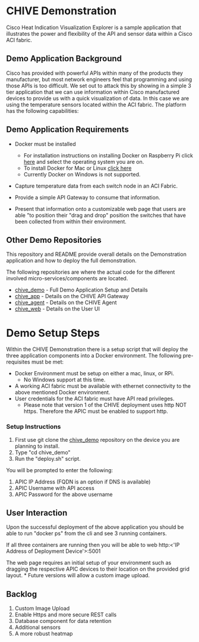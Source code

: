 # CHIVE Demonstration

Cisco Heat Indication Visualization Explorer is a sample application that illustrates the power and flexibility of the API and sensor data within a Cisco ACI fabric.  

## Demo Application Background

Cisco has provided with powerful APIs within many of the products they manufacturer, but most network engineers feel that programming and using those APIs is too difficult.  We set out to attack this by showing in a simple 3 tier application that we can use information within Cisco manufactured devices to provide us with a quick visualization of data.  In this case we are using the temperature sensors located within the ACI fabric.  The platform has the following capabilities:

## Demo Application Requirements

* Docker must be installed
    * For installation instructions on installing Docker on Raspberry Pi click [here](http://blog.hypriot.com/getting-started-with-docker-on-your-arm-device/) and select the operating system you are on.
    * To install Docker for Mac or Linux [click here](https://www.docker.com/products/overview)
    * Currently Docker on Windows is not supported.

* Capture temperature data from each switch node in an ACI Fabric.
* Provide a simple API Gateway to consume that information.
* Present that information onto a customizable web page that users are able "to position their "drag and drop" position the switches that have been collected from within their environment.

## Other Demo Repositories

This repository and README provide overall details on the Demonstration application and how to deploy the full demonstration.  

The following repositories are where the actual code for the different involved micro-services/components are located.  

* [chive_demo](https://github.com/imapex/chive_demo) - Full Demo Application Setup and Details
* [chive_app](https://github.com/imapex/chive_app) - Details on the CHIVE API Gateway 
* [chive_agent](https://github.com/imapex/chive_agent) - Details on the CHIVE Agent 
* [chive_web](https://github.com/imapex/chive_web) - Details on the User UI

# Demo Setup Steps

Within the CHIVE Demonstration there is a setup script that will deploy the three application components into a Docker environment.  The following pre-requisites must be met:

* Docker Environment must be setup on either a mac, linux, or RPi. 
	* No Windows support at this time.
* A working ACI fabric must be available with ethernet connectivity to the above mentioned Docker environment.
* User credentials for the ACI fabric must have API read privileges. 
	* Please note that version 1 of the CHIVE deployment uses http NOT https.  Therefore the APIC must be enabled to support http.

### Setup Instructions 

1. First use git clone the [chive_demo](https://github.com/imapex/chive_demo) repository on the device you are planning to install.
2. Type "cd chive_demo"
3. Run the "deploy.sh" script.

You will be prompted to enter the following:
1. APIC IP Address (FQDN is an option if DNS is available)
2. APIC Username with API access
3. APIC Password for the above username

## User Interaction 

Upon the successful deployment of the above application you should be able to run "docker ps" from the cli and see 3 running containers.

If all three containers are running then you will be able to web
http:<'IP Address of Deployment Device'>:5001  

The web page requires an initial setup of your environment such as dragging the respective APIC devices to their location on the provided grid layout.
	* Future versions will allow a custom image upload.


## Backlog

1. Custom Image Upload
2. Enable Https and more secure REST calls
3. Database component for data retention
4. Additional sensors
5. A more robust heatmap


